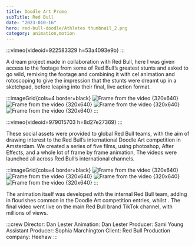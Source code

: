 ```yaml
---
title: Doodle Art Promo
subTitle: Red Bull
date: "2023-010-16"
hero: red-bull-doodle/Athletes thumbnail_2.png
category: animation,motion
---
```


:::vimeo{videoid=922583329 h=53a4093e9b}
:::

A dream project made in collaboration with Red Bull, here I was given access to the footage from some of Red Bull’s greatest stunts and asked to go wild, remixing the footage and combining it with cel animation and rotoscoping to give the impression that the stunts were dreamt up in a sketchpad, before leaping into their final, live action format.

:::imageGrid{cols=4 border=black}
![Frame from the video {320x640}](/static/images/red-bull-doodle/frame_163.jpg)
![Frame from the video {320x640}](/static/images/red-bull-doodle/frame_215.jpg)
![Frame from the video {320x640}](/static/images/red-bull-doodle/frame_35.jpg)
![Frame from the video {320x640}](/static/images/red-bull-doodle/frame_81.jpg)
:::

:::vimeo{videoid=979015703 h=8d27e27369}
:::

These social assets were provided to global Red Bull teams, with the aim of drawing interest to the Red Bull’s international Doodle Art competition in Amsterdam. We created a series of five films, using photoshop, After Effects, and a whole lot of frame by frame animation, The videos were launched all across Red Bull’s international channels.

:::imageGrid{cols=4 border=black}
![Frame from the video {320x640}](/static/images/red-bull-doodle/frame_110.jpg)
![Frame from the video {320x640}](/static/images/red-bull-doodle/frame_154.jpg)
![Frame from the video {320x640}](/static/images/red-bull-doodle/frame_244.jpg)
![Frame from the video {320x640}](/static/images/red-bull-doodle/frame_345.jpg)
:::

The animation itself was developed with the internal Red Bull team, adding in flourishes common in the Doodle Art competition entries, whilst . The final video went live on the main Red Bull brand TikTok channel, with millions of views.

:::crew
Director: Dan Lester
Animation: Dan Lester
Producer: Sami Young
Assistant Producer: Sophia Marchington
Client: Red Bull
Production company: Heehaw
:::
